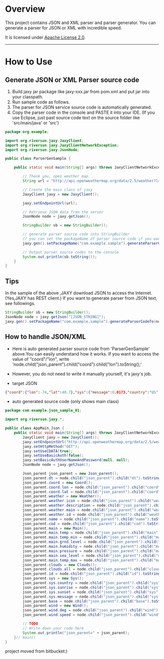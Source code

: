 # Overview

This project contains JSON and XML parser and parser generator.
You can generate a parser for JSON or XML with incredible speed.

It is licensed under [Apache License 2.0](http://www.apache.org/licenses/LICENSE-2.0).

-----
# How to Use
## Generate JSON or XML Parser source code
1. Build jaxy jar package like jaxy-xxx.jar from pom.xml and put jar into your classpath.
2. Run sample code as follows.
3. The parser for JSON service source code is automatically generated.
4. Copy the parser code in the console and PASTE it into your IDE.
(If you use Eclipse, just past source code text on the source folder like 'src/main/java' or 'src')

```java
package org.example;

import org.riversun.jaxy.JaxyClient;
import org.riversun.jaxy.JaxyClientNetworkException;
import org.riversun.jaxy.JsonNode;

public class ParserGenSample {

	public static void main(String[] args) throws JaxyClientNetworkException {

		// Thank you, open weather map.
		String url = "http://api.openweathermap.org/data/2.5/weather?lat=40.7&lon=-74.0&mode=json";

		// Create the main class of jaxy
		JaxyClient jaxy = new JaxyClient();

		jaxy.setEndpointUrl(url);

		// Retrieve JSON data from the server
		JsonNode node = jaxy.getJson();

		StringBuilder sb = new StringBuilder();

		// generate parser source code into StringBuilder
		// you can set the packageName of parser source code if you want.
		jaxy.gen().setPackageName("com.example.sample").generateParserCodeTo(node, sb);

		// Output parser source codes to the console
		System.out.println(sb.toString());
	}
}
```

## Tips
In the sample of the above ,JAXY download JSON to access the Internet.(Yes,JAXY has REST client.)
If you want to generate parser from JSON text, see followings.

```java
StringBuilder sb = new StringBuilder();
JsonNode node = jaxy.getJson("[JSON_STRING]");
jaxy.gen().setPackageName("com.example.sample").generateParserCodeTo(node, sb);
```

## How to handle JSON/XML
- Here is auto generated parser source code from 'ParserGenSample' above.You can easily understand how it works.
If you want to access the value of "coord"/"lon", write 'node.child("json_parent").child("coord").child("lon").toString();'

- However, you do not need to write it manually yourself, it's jaxy's job.

- target JSON 
```JSON
{"coord":{"lon":-74,"lat":40.7},"sys":{"message":0.0173,"country":"US","sunrise":1430215067,"sunset":1430264944},"weather":[{"id":801,"main":"Clouds","description":"few clouds","icon":"02n"}],"base":"stations","main":{"temp":282.992,"temp_min":282.992,"temp_max":282.992,"pressure":1016.68,"sea_level":1020.29,"grnd_level":1016.68,"humidity":67},"wind":{"speed":4.42,"deg":333.504},"clouds":{"all":20},"dt":1430203575,"id":5128581,"name":"New York","cod":200}
```

- auto generated source code (only shows main class)
```java
package com.example.json_sample_01;

import org.riversun.jaxy.*;

public class AppMain_Json {
	public static void main(String[] args) throws JaxyClientNetworkException {
		JaxyClient jaxy = new JaxyClient();
		jaxy.setEndpointUrl("http://api.openweathermap.org/data/2.5/weather?lat=40.7&lon=-74.0&mode=json");
		jaxy.setHttpMethod("GET");
		jaxy.setUseCDATA(true);
		jaxy.setUseBasicAuth(false);
		jaxy.setBasicAuthUserNameAndPassword(null, null);
		JsonNode node = jaxy.getJson();

		Json_parent json_parent = new Json_parent();
		json_parent.dt = node.child("json_parent").child("dt").toString();
		json_parent.coord = new Coord();
		json_parent.coord.lon = node.child("json_parent").child("coord").child("lon").toString();
		json_parent.coord.lat = node.child("json_parent").child("coord").child("lat").toString();
		json_parent.weather = new Weather();
		json_parent.weather.icon = node.child("json_parent").child("weather").child("icon").toString();
		json_parent.weather.description = node.child("json_parent").child("weather").child("description").toString();
		json_parent.weather.main = node.child("json_parent").child("weather").child("main").toString();
		json_parent.weather.id = node.child("json_parent").child("weather").child("id").toString();
		json_parent.name = node.child("json_parent").child("name").toString();
		json_parent.cod = node.child("json_parent").child("cod").toString();
		json_parent.main = new Main();
		json_parent.main.temp = node.child("json_parent").child("main").child("temp").toString();
		json_parent.main.temp_min = node.child("json_parent").child("main").child("temp_min").toString();
		json_parent.main.grnd_level = node.child("json_parent").child("main").child("grnd_level").toString();
		json_parent.main.humidity = node.child("json_parent").child("main").child("humidity").toString();
		json_parent.main.pressure = node.child("json_parent").child("main").child("pressure").toString();
		json_parent.main.sea_level = node.child("json_parent").child("main").child("sea_level").toString();
		json_parent.main.temp_max = node.child("json_parent").child("main").child("temp_max").toString();
		json_parent.clouds = new Clouds();
		json_parent.clouds.all = node.child("json_parent").child("clouds").child("all").toString();
		json_parent.id = node.child("json_parent").child("id").toString();
		json_parent.sys = new Sys();
		json_parent.sys.country = node.child("json_parent").child("sys").child("country").toString();
		json_parent.sys.sunrise = node.child("json_parent").child("sys").child("sunrise").toString();
		json_parent.sys.sunset = node.child("json_parent").child("sys").child("sunset").toString();
		json_parent.sys.message = node.child("json_parent").child("sys").child("message").toString();
		json_parent.base = node.child("json_parent").child("base").toString();
		json_parent.wind = new Wind();
		json_parent.wind.deg = node.child("json_parent").child("wind").child("deg").toString();
		json_parent.wind.speed = node.child("json_parent").child("wind").child("speed").toString();

		// TODO
		// Write down your code here
		System.out.println("json_parent=" + json_parent);
	}// main()
}
```
project moved from bitbucket:)
